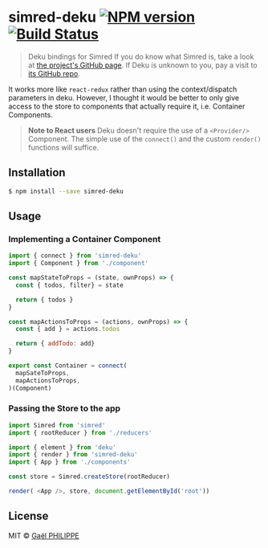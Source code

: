 # simred-deku [![NPM version](https://badge.fury.io/js/simred-deku.svg)](https://npmjs.org/package/simred-deku) [![Build Status](https://travis-ci.org/gaelph/simred-deku.svg?branch=master)](https://travis-ci.org/gaelph/simred-deku)

> Deku bindings for Simred
If you do know what Simred is, take a look at [the project's GitHub page](https://github.com/gaelph/simred).
If Deku is unknown to you, pay a visit to [its GitHub repo](https://github.com/anthonyshort/deku).

It works more like `react-redux` rather than using the context/dispatch parameters in deku.
However, I thought it would be better to only give access to the store to components that
actually require it, i.e. Container Components.

> **Note to React users**
> Deku doesn't require the use of a `<Provider/>` Component.
> The simple use of the `connect()` and the custom `render()` functions will suffice. 

## Installation

```sh
$ npm install --save simred-deku
```

## Usage

### Implementing a Container Component
```js
import { connect } from 'simred-deku'
import { Component } from './component'

const mapStateToProps = (state, ownProps) => {
  const { todos, filter} = state

  return { todos }
}

const mapActionsToProps = (actions, ownProps) => {
  const { add } = actions.todos

  return { addTodo: add}
}

export const Container = connect(
  mapSateToProps,
  mapActionsToProps,
)(Component)
```

### Passing the Store to the app
```js
import Simred from 'simred'
import { rootReducer } from './reducers'

import { element } from 'deku'
import { render } from 'simred-deku'
import { App } from './components'

const store = Simred.createStore(rootReducer)

render( <App />, store, document.getElementById('root'))
```

## License

MIT © [Gaël PHILIPPE](https://github.com/gaelph)
